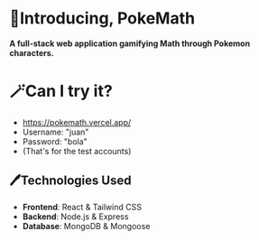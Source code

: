 # 🐧Introducing, PokeMath

**A full-stack web application gamifying Math through Pokemon characters.**

# 🪄Can I try it?
- https://pokemath.vercel.app/ 
- Username: "juan"
- Password: "bola"
- (That's for the test accounts)

## 🖊️Technologies Used
- **Frontend**: React & Tailwind CSS
- **Backend**: Node.js & Express
- **Database**: MongoDB & Mongoose

